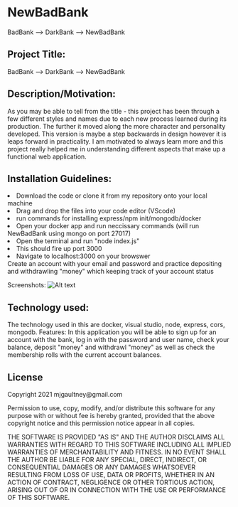# NewBadBank
BadBank --> DarkBank --> NewBadBank

<h2>Project Title:</h2> BadBank --> DarkBank --> NewBadBank

<h2>Description/Motivation:</h2> 
As you may be able to tell from the title - this project has been through a few different styles and names due to each new process learned during its production. The further it moved along the more character and personality developed. This version is maybe a step backwards in design however it is leaps forward in practicality. I am motivated to always learn more and this project really helped me in understanding different aspects that make up a functional web application. 

<h2>Installation Guidelines:</h2> 
<li>Download the code or clone it from my repository onto your local machine</li>
<li>Drag and drop the files into your code editor (VScode)</li>
<li>run commands for installing express/npm init/mongodb/docker</li>
<li>Open your docker app and run neccissary commands (will run NewBadBank using mongo on port 27017)</li>
<li>Open the terminal and run "node index.js"</li>
<li>This should fire up port 3000</li>
<li>Navigate to localhost:3000 on your browswer</li>
</li>Create an account with your email and password and practice depositing and withdrawling "money" which keeping track of your account status</li>

Screenshots: 
![Alt text](/relative/path/to/img.jpg?raw=true "Optional Title")


<h2>Technology used:</h2> 
The technology used in this are docker, visual studio, node, express, cors, mongodb.  
Features: In this application you will be able to sign up for an account with the bank, log in with the password and user name, check your balance, deposit "money" and withdrawl "money" as well as check the membership rolls with the current account balances. 

<h2>License</h2> 
Copyright 2021 mjgaultney@gmail.com

Permission to use, copy, modify, and/or distribute this software for any purpose with or without fee is hereby granted, provided that the above copyright notice and this permission notice appear in all copies.

THE SOFTWARE IS PROVIDED "AS IS" AND THE AUTHOR DISCLAIMS ALL WARRANTIES WITH REGARD TO THIS SOFTWARE INCLUDING ALL IMPLIED WARRANTIES OF MERCHANTABILITY AND FITNESS. IN NO EVENT SHALL THE AUTHOR BE LIABLE FOR ANY SPECIAL, DIRECT, INDIRECT, OR CONSEQUENTIAL DAMAGES OR ANY DAMAGES WHATSOEVER RESULTING FROM LOSS OF USE, DATA OR PROFITS, WHETHER IN AN ACTION OF CONTRACT, NEGLIGENCE OR OTHER TORTIOUS ACTION, ARISING OUT OF OR IN CONNECTION WITH THE USE OR PERFORMANCE OF THIS SOFTWARE.
